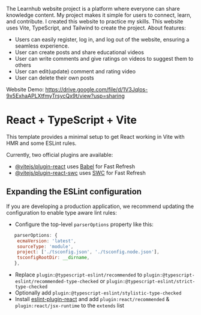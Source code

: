 The Learnhub website project is a platform where everyone can share knowledge content. My project makes it simple for users to connect, learn, and contribute. I created this website to practice my skills. This website uses Vite, TypeScript, and Tailwind to create the project. About features:
- Users can easily register, log in, and log out of the website, ensuring a seamless experience.
- User can create posts and share educational videos
- User can write comments and give ratings on videos to suggest them to others
- User can edit(update) comment and rating video
- User can delete their own posts

Website Demo: https://drive.google.com/file/d/1V3Jqlos-9x5ExhaAPLXtfmyTrsycQx9t/view?usp=sharing







# React + TypeScript + Vite

This template provides a minimal setup to get React working in Vite with HMR and some ESLint rules.

Currently, two official plugins are available:

- [@vitejs/plugin-react](https://github.com/vitejs/vite-plugin-react/blob/main/packages/plugin-react/README.md) uses [Babel](https://babeljs.io/) for Fast Refresh
- [@vitejs/plugin-react-swc](https://github.com/vitejs/vite-plugin-react-swc) uses [SWC](https://swc.rs/) for Fast Refresh

## Expanding the ESLint configuration

If you are developing a production application, we recommend updating the configuration to enable type aware lint rules:

- Configure the top-level `parserOptions` property like this:

```js
   parserOptions: {
    ecmaVersion: 'latest',
    sourceType: 'module',
    project: ['./tsconfig.json', './tsconfig.node.json'],
    tsconfigRootDir: __dirname,
   },
```

- Replace `plugin:@typescript-eslint/recommended` to `plugin:@typescript-eslint/recommended-type-checked` or `plugin:@typescript-eslint/strict-type-checked`
- Optionally add `plugin:@typescript-eslint/stylistic-type-checked`
- Install [eslint-plugin-react](https://github.com/jsx-eslint/eslint-plugin-react) and add `plugin:react/recommended` & `plugin:react/jsx-runtime` to the `extends` list
